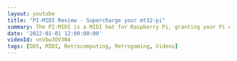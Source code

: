 ```yaml
---
layout: youtube
title: "PI-MIDI Review - Supercharge your mt32-pi"
summary: The PI-MIDI is a MIDI hat for Raspberry Pi, granting your Pi extended MIDI capabilities like GPIO MIDI input, Stereo RCA output and a dedicated user port connection for MiSTer FPGA.
date: '2022-01-01 12:00:00:00'
videoId: vnVbw3OV3N4
tags: [DOS, MIDI, Retrocomputing, Retrogaming, Videos]
---
```


